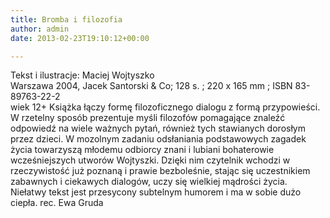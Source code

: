 ```yaml
---
title: Bromba i filozofia
author: admin
date: 2013-02-23T19:10:12+00:00

---
```


  Tekst i ilustracje: Maciej Wojtyszko<br /> Warszawa 2004, Jacek Santorski & Co; 128 s. ; 220 x 165 mm ; ISBN 83-89763-22-2<br /> wiek 12+
Książka łączy formę filozoficznego dialogu z formą przypowieści. W rzetelny sposób prezentuje myśli filozofów pomagające znaleźć odpowiedź na wiele ważnych pytań, również tych stawianych dorosłym przez dzieci. W mozolnym zadaniu odsłaniania podstawowych zagadek życia towarzyszą młodemu odbiorcy znani i lubiani bohaterowie wcześniejszych utworów Wojtyszki. Dzięki nim czytelnik wchodzi w rzeczywistość już poznaną i prawie bezboleśnie, stając się uczestnikiem zabawnych i ciekawych dialogów, uczy się wielkiej mądrości życia. Niełatwy tekst jest przesycony subtelnym humorem i ma w sobie dużo ciepła.
rec. Ewa Gruda
